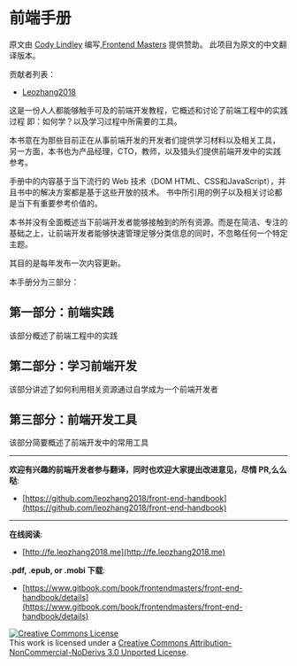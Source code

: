 # 前端手册

原文由 [Cody Lindley](http://codylindley.com/) 编写,[Frontend Masters](https://frontendmasters.com/) 提供赞助。
此项目为原文的中文翻译版本。

贡献者列表：
 - [Leozhang2018][1]

这是一份人人都能够触手可及的前端开发教程，它概述和讨论了前端工程中的实践过程
即：如何学？以及学习过程中所需要的工具。

本书意在为那些目前正在从事前端开发的开发者们提供学习材料以及相关工具，
另一方面，本书也为产品经理，CTO，教师，以及猎头们提供前端开发中的实践参考。

手册中的内容基于当下流行的 Web 技术（DOM HTML、CSS和JavaScript），并且书中的解决方案都是基于这些开放的技术。
书中所引用的例子以及相关讨论都是当下有重要参考价值的。

本书并没有全面概述当下前端开发者能够接触到的所有资源。而是在简洁、专注的基础之上，让前端开发者能够快速管理足够分类信息的同时，不忽略任何一个特定主题。

其目的是每年发布一次内容更新。

本手册分为三部分：

第一部分：前端实践
---

该部分概述了前端工程中的实践

第二部分：学习前端开发
---

该部分讲述了如何利用相关资源通过自学成为一个前端开发者

第三部分：前端开发工具
---

该部分简要概述了前端开发中的常用工具
***



**欢迎有兴趣的前端开发者参与翻译，同时也欢迎大家提出改进意见，尽情 PR,么么哒**: 

* [https://github.com/leozhang2018/front-end-handbook](https://github.com/leozhang2018/front-end-handbook)

***

**在线阅读**: 

* [http://fe.leozhang2018.me](http://fe.leozhang2018.me)
 
**.pdf, .epub, or .mobi 下载**: 

* [https://www.gitbook.com/book/frontendmasters/front-end-handbook/details](https://www.gitbook.com/book/frontendmasters/front-end-handbook/details)

<a rel="license" href="http://creativecommons.org/licenses/by-nc-nd/3.0/"><img alt="Creative Commons License" style="border-width:0" src="https://i.creativecommons.org/l/by-nc-nd/3.0/88x31.png" /></a><br />This work is licensed under a <a rel="license" href="http://creativecommons.org/licenses/by-nc-nd/3.0/">Creative Commons Attribution-NonCommercial-NoDerivs 3.0 Unported License</a>.


  [1]: https://twitter.com/Leozhang2018